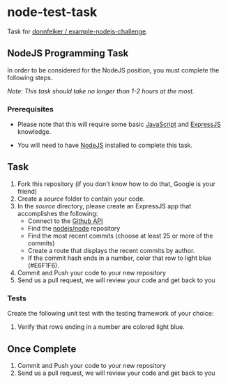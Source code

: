 # node-test-task

Task for [donnfelker / example-nodejs-challenge](https://github.com/donnfelker/example-nodejs-challenge).

## NodeJS Programming Task

In order to be considered for the NodeJS position, you must complete the following steps.

*Note: This task should take no longer than 1-2 hours at the most.*


### Prerequisites

- Please note that this will require some basic [JavaScript](http://www.codecademy.com/tracks/javascript) and [ExpressJS](http://expressjs.com/) knowledge.

- You will need to have [NodeJS](http://www.nodejs.org/) installed to complete this task.

## Task

1. Fork this repository (if you don't know how to do that, Google is your friend)
2. Create a *source* folder to contain your code.
3. In the *source* directory, please create an ExpressJS app that accomplishes the following:
    - Connect to the [Github API](http://developer.github.com/)
    - Find the [nodejs/node](https://github.com/nodejs/node) repository
    - Find the most recent commits (choose at least 25 or more of the commits)
    - Create a route that displays the recent commits by author.
    - If the commit hash ends in a number, color that row to light blue (#E6F1F6).
4. Commit and Push your code to your new repository
5. Send us a pull request, we will review your code and get back to you

### Tests

Create the following unit test with the testing framework of your choice:

  1.  Verify that rows ending in a number are colored light blue.

## Once Complete
1. Commit and Push your code to your new repository
2. Send us a pull request, we will review your code and get back to you


